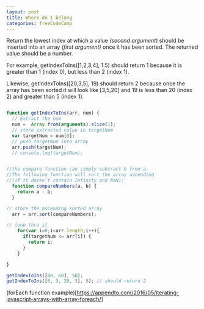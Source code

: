 ```yaml
---
layout: post
title: Where do I belong
categories: freeCodeCamp
---
```


Return the lowest index at which a value _(second argument)_ should be inserted into an array _(first argument)_ once it has been sorted. The returned value should be a number.

For example, getIndexToIns([1,2,3,4], 1.5) should return 1 because it is greater than 1 (index 0), but less than 2 (index 1).

Likewise, getIndexToIns([20,3,5], 19) should return 2 because once the array has been sorted it will look like [3,5,20] and 19 is less than 20 (index 2) and greater than 5 (index 1).

```javascript

function getIndexToIns(arr, num) {
  // Extract the num
  num =  Array.from(arguments).slice(1);
  // store extracted value in targetNum
  var targetNum = num[0];
  // push targetNum into array
  arr.push(targetNum);
  // console.log(targetNum);


//the compare function can simply subtract b from a.
//The following function will sort the array ascending
//(if it doesn't contain Infinity and NaN):
  function compareNumbers(a, b) {
    return a - b;
  }

// store the ascending sorted array
  arr = arr.sort(compareNumbers);

// loop thru it
    for(var i=0;i<arr.length;i++){
      if(targetNum <= arr[i]) {
        return i;
      }
    }

}

getIndexToIns([40, 60], 50);
getIndexToIns([5, 3, 20, 3], 5); // should return 2
```

(forEach function example)[https://appendto.com/2016/05/iterating-javascript-arrays-with-array-foreach/]
